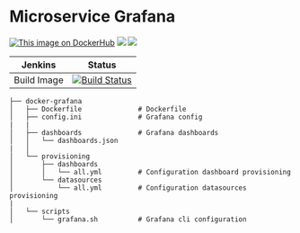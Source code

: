 # Microservice Grafana

[![This image on DockerHub](https://img.shields.io/docker/pulls/stuartshay/microservice-grafana.svg)](https://hub.docker.com/r/stuartshay/microservice-grafana/) [![](https://images.microbadger.com/badges/image/stuartshay/microservice-grafana.svg)](https://microbadger.com/images/stuartshay/microservice-grafana "Get your own image badge on microbadger.com")
[![](https://images.microbadger.com/badges/version/stuartshay/microservice-grafana.svg)](https://microbadger.com/images/stuartshay/microservice-grafana "Get your own version badge on microbadger.com")

Jenkins | Status  
------------ | -------------
Build Image  | [![Build Status](https://jenkins.navigatorglass.com/buildStatus/icon?job=MicroService/microservice-grafana)](https://jenkins.navigatorglass.com/job/MicroService/job/microservice-grafana/)

```
├── docker-grafana
│   ├── Dockerfile              # Dockerfile
│   ├── config.ini              # Grafana config
|   |
│   ├── dashboards              # Grafana dashboards
│   │   └── dashboards.json
|   │
│   └── provisioning
│       ├── dashboards
│       │   └── all.yml         # Configuration dashboard provisioning
│       └── datasources
│           └── all.yml         # Configuration datasources provisioning
|
│   └── scripts
│       └── grafana.sh          # Grafana cli configuration
```
